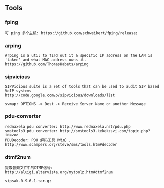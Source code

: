 ## Tools

### fping

	可 ping 多个主机: https://github.com/schweikert/fping/releases

### arping

	Arping is a util to find out it a specific IP address on the LAN is 'taken' and what MAC address owns it.
	https://github.com/ThomasHabets/arping

### sipvicious

	SIPVicious suite is a set of tools that can be used to audit SIP based VoIP systems
	http://code.google.com/p/sipvicious/downloads/list

	svmap: OPTIONS -> Dest -> Receive Server Name or another Message

### pdu-converter

	rednaxela pdu converter: http://www.rednaxela.net/pdu.php
	smstools3 pdu converter: http://smstools3.kekekasvi.com/topic.php?id=288
	PDUDecoder: PDU 解码工具（Win）, http://www.scampers.org/steve/sms/tools.htm#decoder

### dtmf2num
	提取音频文件中的DTMF信号: http://aluigi.altervista.org/mytoolz.htm#dtmf2num

	sipsak-0.9.6-1.tar.gz

